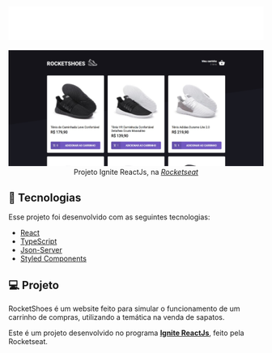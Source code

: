 <!-- Logo -->
<div align="center">
<img  src="src/assets/images/logo.svg"/> <br> <br>
</div>

<div align="center">
<img  src="src/assets/images/website.jpg"/> <br>
<!-- Atribuições-->
Projeto Ignite ReactJs, na <a href="https://rocketseat.com.br/"><em>Rocketseat</em></a>
</div>

## 🧪 Tecnologias

Esse projeto foi desenvolvido com as seguintes tecnologias:
- [React](https://reactjs.org)
- [TypeScript](https://www.typescriptlang.org/)
- [Json-Server](https://github.com/typicode/json-server)
- [Styled Components](https://styled-components.com/)
## 💻 Projeto

RocketShoes é um website feito para simular o funcionamento de um carrinho de compras, utilizando a temática na venda de sapatos. 

Este é um projeto desenvolvido no programa **[Ignite ReactJs](https://www.rocketseat.com.br/ignite)**, feito pela Rocketseat.

